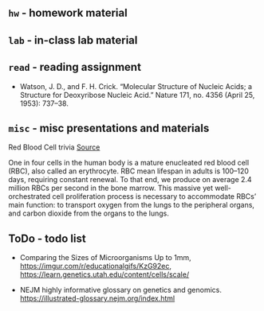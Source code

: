 ## `hw` - homework material

## `lab` - in-class lab material

## `read` - reading assignment

- Watson, J. D., and F. H. Crick. “Molecular Structure of Nucleic Acids; a Structure for Deoxyribose Nucleic Acid.” Nature 171, no. 4356 (April 25, 1953): 737–38.


## `misc` - misc presentations and materials

Red Blood Cell trivia [Source](http://www.cell.com/ajhg/fulltext/S0002-9297(16)30141-0)

One in four cells in the human body is a mature enucleated red blood cell (RBC), also called an erythrocyte. RBC mean lifespan in adults is 100–120 days, requiring constant renewal. To that end, we produce on average 2.4 million RBCs per second in the bone marrow. This massive yet well-orchestrated cell proliferation process is necessary to accommodate RBCs’ main function: to transport oxygen from the lungs to the peripheral organs, and carbon dioxide from the organs to the lungs.

## ToDo - todo list

- Comparing the Sizes of Microorganisms Up to 1mm, https://imgur.com/r/educationalgifs/KzG92ec, https://learn.genetics.utah.edu/content/cells/scale/

- NEJM highly informative glossary on genetics and genomics. https://illustrated-glossary.nejm.org/index.html

